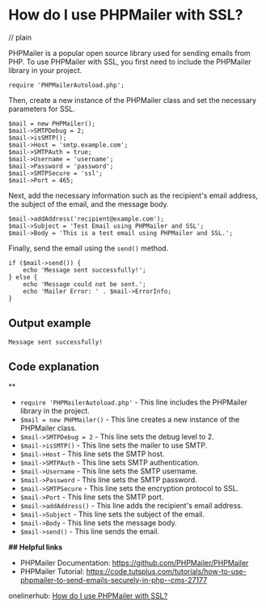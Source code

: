 # How do I use PHPMailer with SSL?
// plain

PHPMailer is a popular open source library used for sending emails from PHP. To use PHPMailer with SSL, you first need to include the PHPMailer library in your project.

```
require 'PHPMailerAutoload.php';
```

Then, create a new instance of the PHPMailer class and set the necessary parameters for SSL.

```
$mail = new PHPMailer();
$mail->SMTPDebug = 2;
$mail->isSMTP();
$mail->Host = 'smtp.example.com';
$mail->SMTPAuth = true;
$mail->Username = 'username';
$mail->Password = 'password';
$mail->SMTPSecure = 'ssl';
$mail->Port = 465;
```

Next, add the necessary information such as the recipient's email address, the subject of the email, and the message body.

```
$mail->addAddress('recipient@example.com');
$mail->Subject = 'Test Email using PHPMailer and SSL';
$mail->Body = 'This is a test email using PHPMailer and SSL.';
```

Finally, send the email using the `send()` method.

```
if ($mail->send()) {
    echo 'Message sent successfully!';
} else {
    echo 'Message could not be sent.';
    echo 'Mailer Error: ' . $mail->ErrorInfo;
}
```

## Output example
 `Message sent successfully!`

## Code explanation
**
- `require 'PHPMailerAutoload.php'` - This line includes the PHPMailer library in the project.
- `$mail = new PHPMailer()` - This line creates a new instance of the PHPMailer class.
- `$mail->SMTPDebug = 2` - This line sets the debug level to 2.
- `$mail->isSMTP()` - This line sets the mailer to use SMTP.
- `$mail->Host` - This line sets the SMTP host.
- `$mail->SMTPAuth` - This line sets SMTP authentication.
- `$mail->Username` - This line sets the SMTP username.
- `$mail->Password` - This line sets the SMTP password.
- `$mail->SMTPSecure` - This line sets the encryption protocol to SSL.
- `$mail->Port` - This line sets the SMTP port.
- `$mail->addAddress()` - This line adds the recipient's email address.
- `$mail->Subject` - This line sets the subject of the email.
- `$mail->Body` - This line sets the message body.
- `$mail->send()` - This line sends the email.

**## Helpful links**
- PHPMailer Documentation: https://github.com/PHPMailer/PHPMailer
- PHPMailer Tutorial: https://code.tutsplus.com/tutorials/how-to-use-phpmailer-to-send-emails-securely-in-php--cms-27177

onelinerhub: [How do I use PHPMailer with SSL?](https://onelinerhub.com/phpmailer/how-do-i-use-phpmailer-with-ssl)